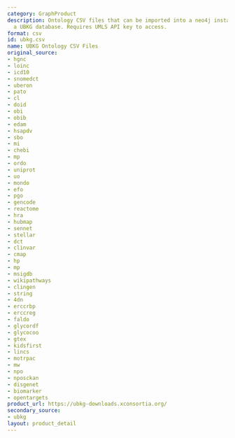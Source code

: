 ```yaml
---
category: GraphProduct
description: Ontology CSV files that can be imported into a neo4j instance to create
  a UBKG database. Requires UMLS API key to access.
format: csv
id: ubkg.csv
name: UBKG Ontology CSV Files
original_source:
- hgnc
- loinc
- icd10
- snomedct
- uberon
- pato
- cl
- doid
- obi
- obib
- edam
- hsapdv
- sbo
- mi
- chebi
- mp
- ordo
- uniprot
- uo
- mondo
- efo
- pgo
- gencode
- reactome
- hra
- hubmap
- sennet
- stellar
- dct
- clinvar
- cmap
- hp
- mp
- msigdb
- wikipathways
- clingen
- string
- 4dn
- erccrbp
- erccreg
- faldo
- glycordf
- glycocoo
- gtex
- kidsfirst
- lincs
- motrpac
- mw
- npo
- nposckan
- disgenet
- biomarker
- opentargets
product_url: https://ubkg-downloads.xconsortia.org/
secondary_source:
- ubkg
layout: product_detail
---
```

